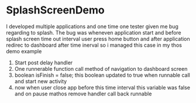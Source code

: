 # SplashScreenDemo

I developed multiple applications and one time one tester given me bug regarding to splash.
The bug was wheneven application start and before splash screen time out interval user press home button and after application redirec to dashboard after time inerval
so i managed this case in my thos demo example

1. Start post delay handler 
2. One runnerable function call method of  navigation to dashboard screen
3.  boolean isFinish = false; 
this boolean updated to true when runnable call and start new activity
4. now when user close app before this time interval this variable was false and on pause mathos remove handler call back runnable

